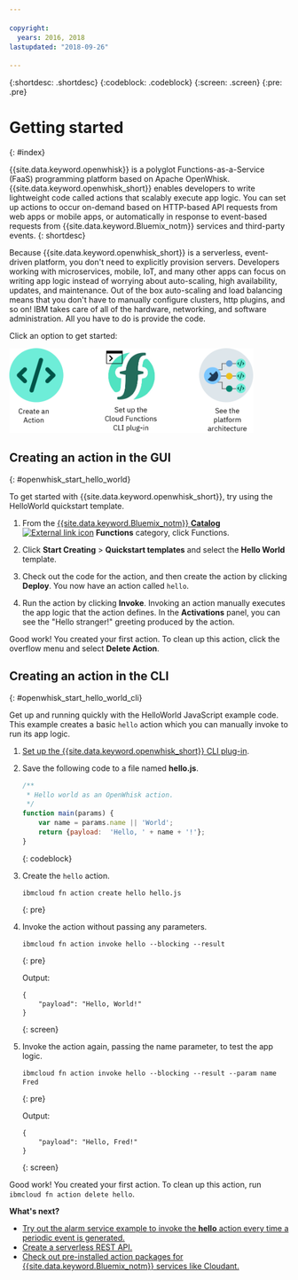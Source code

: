 ```yaml
---

copyright:
  years: 2016, 2018
lastupdated: "2018-09-26"

---
```


{:shortdesc: .shortdesc}
{:codeblock: .codeblock}
{:screen: .screen}
{:pre: .pre}

# Getting started
{: #index}

{{site.data.keyword.openwhisk}} is a polyglot Functions-as-a-Service (FaaS) programming platform based on Apache OpenWhisk. {{site.data.keyword.openwhisk_short}} enables developers to write lightweight code called actions that scalably execute app logic. You can set up actions to occur on-demand based on HTTP-based API requests from web apps or mobile apps, or automatically in response to event-based requests from {{site.data.keyword.Bluemix_notm}} services and third-party events.
{: shortdesc}

Because {{site.data.keyword.openwhisk_short}} is a serverless, event-driven platform, you don't need to explicitly provision servers. Developers working with microservices, mobile, IoT, and many other apps can focus on writing app logic instead of worrying about auto-scaling, high availability, updates, and maintenance. Out of the box auto-scaling and load balancing means that you don't have to manually configure clusters, http plugins, and so on! IBM takes care of all of the hardware, networking, and software administration. All you have to do is provide the code.

Click an option to get started:

<img usemap="#home_map" border="0" class="image" id="image_ztx_crb_f1b" src="images/imagemap.png" width="440" alt="Click an icon to get started quickly with {{site.data.keyword.openswhisk_short}}." style="width:440px;" />
<map name="home_map" id="home_map">
<area href="#openwhisk_start_hello_world" alt="Create an action" title="Create an action" shape="rect" coords="-7, -8, 108, 211" />
<area href="bluemix_cli.html" alt="Set up the {{site.data.keyword.openwhisk_short}} CLI plug-in" title="Set up the {{site.data.keyword.openwhisk_short}} CLI plug-in" shape="rect" coords="155, -1, 289, 210" />
<area href="openwhisk_about.html" alt="See the platform architecture" title="See the platform architecture" shape="rect" coords="326, -10, 448, 218" />
</map>


## Creating an action in the GUI
{: #openwhisk_start_hello_world}

To get started with {{site.data.keyword.openwhisk_short}}, try using the HelloWorld quickstart template.

1.  From the [{{site.data.keyword.Bluemix_notm}} **Catalog** ![External link icon](../icons/launch-glyph.svg "External link icon")](https://console.bluemix.net/catalog/?category=whisk) **Functions** category, click Functions.

2. Click **Start Creating** > **Quickstart templates** and select the **Hello World** template.

5. Check out the code for the action, and then create the action by clicking **Deploy**. You now have an action called `hello`.

6. Run the action by clicking **Invoke**. Invoking an action manually executes the app logic that the action defines. In the **Activations** panel, you can see the "Hello stranger!" greeting produced by the action.

Good work! You created your first action. To clean up this action, click the overflow menu and select **Delete Action**.

## Creating an action in the CLI
{: #openwhisk_start_hello_world_cli}

Get up and running quickly with the HelloWorld JavaScript example code. This example creates a basic `hello` action which you can manually invoke to run its app logic.

1. [Set up the {{site.data.keyword.openwhisk_short}} CLI plug-in](bluemix_cli.html).

2. Save the following code to a file named **hello.js**.

    ```javascript
    /**
     * Hello world as an OpenWhisk action.
     */
    function main(params) {
        var name = params.name || 'World';
        return {payload:  'Hello, ' + name + '!'};
    }
    ```
    {: codeblock}

3. Create the `hello` action.
    ```
    ibmcloud fn action create hello hello.js
    ```
    {: pre}

4. Invoke the action without passing any parameters.
    ```
    ibmcloud fn action invoke hello --blocking --result
    ```
    {: pre}  

    Output:
    ```
    {
        "payload": "Hello, World!"
    }
    ```
    {: screen}

5. Invoke the action again, passing the name parameter, to test the app logic.
    ```
    ibmcloud fn action invoke hello --blocking --result --param name Fred
    ```
    {: pre}  

    Output:
    ```
    {
        "payload": "Hello, Fred!"
    }
    ```
    {: screen}

Good work! You created your first action. To clean up this action, run `ibmcloud fn action delete hello`.

**What's next?**
* [Try out the alarm service example to invoke the **hello** action every time a periodic event is generated.](./openwhisk_packages.html#openwhisk_package_trigger)
* [Create a serverless REST API.](openwhisk_apigateway.html)
* [Check out pre-installed action packages for {{site.data.keyword.Bluemix_notm}} services like Cloudant.](cloudant_actions.html)
